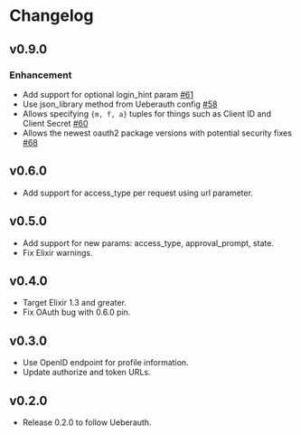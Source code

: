 # Changelog

## v0.9.0

### Enhancement

* Add support for optional login_hint param [#61](https://github.com/ueberauth/ueberauth_google/pull/61)
* Use json_library method from Ueberauth config [#58](https://github.com/ueberauth/ueberauth_google/pull/58)
* Allows specifying `{m, f, a}` tuples for things such as Client ID
  and Client Secret [#60](https://github.com/ueberauth/ueberauth_google/pull/60)
* Allows the newest oauth2 package versions with potential security fixes [#68](https://github.com/ueberauth/ueberauth_google/pull/68)

## v0.6.0

* Add support for access_type per request using url parameter.

## v0.5.0

* Add support for new params: access_type, approval_prompt, state.
* Fix Elixir warnings.

## v0.4.0

* Target Elixir 1.3 and greater.
* Fix OAuth bug with 0.6.0 pin.

## v0.3.0

* Use OpenID endpoint for profile information.
* Update authorize and token URLs.

## v0.2.0

* Release 0.2.0 to follow Ueberauth.
